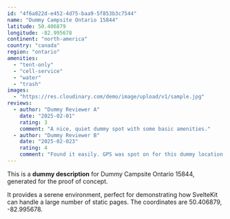 ```yaml
---
id: "4f6a822d-e452-4d75-baa9-5f853b3c7544"
name: "Dummy Campsite Ontario 15844"
latitude: 50.406879
longitude: -82.995678
continent: "north-america"
country: "canada"
region: "ontario"
amenities:
  - "tent-only"
  - "cell-service"
  - "water"
  - "trash"
images:
  - "https://res.cloudinary.com/demo/image/upload/v1/sample.jpg"
reviews:
  - author: "Dummy Reviewer A"
    date: "2025-02-01"
    rating: 3
    comment: "A nice, quiet dummy spot with some basic amenities."
  - author: "Dummy Reviewer B"
    date: "2025-02-023"
    rating: 4
    comment: "Found it easily. GPS was spot on for this dummy location."
---
```


This is a **dummy description** for Dummy Campsite Ontario 15844, generated for the proof of concept.

It provides a serene environment, perfect for demonstrating how SvelteKit can handle a large number of static pages. The coordinates are 50.406879, -82.995678.
